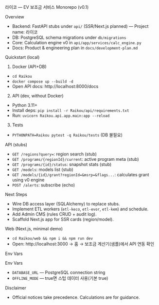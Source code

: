 라이코 — EV 보조금 서비스 Monorepo (v0.1)

Overview

- Backend: FastAPI stubs under `api/` (SSR/Next.js planned) — Project name: 라이코
- DB: PostgreSQL schema migrations under `db/migrations`
- Core: Calculation engine v0 in `api/app/services/calc_engine.py`
- Docs: Product & engineering plan in `docs/development-plan.md`

Quickstart (local)

1) Docker (API+DB)
- `cd Raikou`
- `docker compose up --build -d`
- Open API docs: http://localhost:8000/docs

2) API (dev, without Docker)
- Python 3.11+
- Install deps: `pip install -r Raikou/api/requirements.txt`
- Run: `uvicorn Raikou.api.app.main:app --reload`

3) Tests
- `PYTHONPATH=Raikou pytest -q Raikou/tests` (DB 불필요)

API (stubs)

- `GET /regions?query=`: region search (stub)
- `GET /programs/{regionId}/current`: active program meta (stub)
- `GET /programs/{id}/status`: snapshot stats (stub)
- `GET /models`: models list (stub)
- `GET /models/{id}/grant?regionId=&msrp=&flags...`: calculates grant using v0 engine
- `POST /alerts`: subscribe (echo)

Next Steps

- Wire DB access layer (SQLAlchemy) to replace stubs.
- Implement ETL workers (`etl-keco`, `etl-evor`, `etl-kem`) and schedule.
- Add Admin CMS (rules CRUD + audit log).
- Scaffold Next.js app for SSR cards (region/model).

Web (Next.js, minimal demo)

- `cd Raikou/web && npm i && npm run dev`
- Open: http://localhost:3000 → 홈 → 보조금 계산기(샘플)에서 API 연동 확인

Env Vars

Env Vars

- `DATABASE_URL` — PostgreSQL connection string
- `OFFLINE_MODE` — true면 스텁 데이터 사용(기본 true)

Disclaimer

- Official notices take precedence. Calculations are for guidance.
